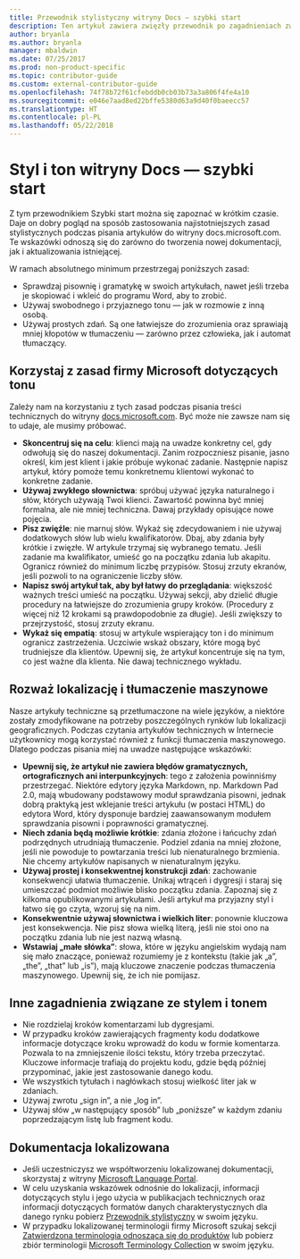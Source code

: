 ```yaml
---
title: Przewodnik stylistyczny witryny Docs — szybki start
description: Ten artykuł zawiera zwięzły przewodnik po zagadnieniach związanych ze stylem, zawierający podstawowe tematy umożliwiające rozpoczęcie pracy z witryną docs.microsoft.com.
author: bryanla
ms.author: bryanla
manager: mbaldwin
ms.date: 07/25/2017
ms.prod: non-product-specific
ms.topic: contributor-guide
ms.custom: external-contributor-guide
ms.openlocfilehash: 74f78b72f61cfebddb0cb03b73a3a806f4fe4a10
ms.sourcegitcommit: e046e7aad8ed22bffe5380d63a9d40f0baeecc57
ms.translationtype: HT
ms.contentlocale: pl-PL
ms.lasthandoff: 05/22/2018
---
```

# <a name="docs-style-and-voice-quick-start"></a>Styl i ton witryny Docs — szybki start

Z tym przewodnikiem Szybki start można się zapoznać w krótkim czasie. Daje on dobry pogląd na sposób zastosowania najistotniejszych zasad stylistycznych podczas pisania artykułów do witryny docs.microsoft.com. Te wskazówki odnoszą się do zarówno do tworzenia nowej dokumentacji, jak i aktualizowania istniejącej.

W ramach absolutnego minimum przestrzegaj poniższych zasad:

- Sprawdzaj pisownię i gramatykę w swoich artykułach, nawet jeśli trzeba je skopiować i wkleić do programu Word, aby to zrobić.
- Używaj swobodnego i przyjaznego tonu — jak w rozmowie z inną osobą.
- Używaj prostych zdań. Są one łatwiejsze do zrozumienia oraz sprawiają mniej kłopotów w tłumaczeniu — zarówno przez człowieka, jak i automat tłumaczący.

## <a name="use-the-microsoft-voice-principles"></a>Korzystaj z zasad firmy Microsoft dotyczących tonu

Zależy nam na korzystaniu z tych zasad podczas pisania treści technicznych do witryny [docs.microsoft.com](https://docs.microsoft.com). Być może nie zawsze nam się to udaje, ale musimy próbować.

- **Skoncentruj się na celu**: klienci mają na uwadze konkretny cel, gdy odwołują się do naszej dokumentacji. Zanim rozpoczniesz pisanie, jasno określ, kim jest klient i jakie próbuje wykonać zadanie. Następnie napisz artykuł, który pomoże temu konkretnemu klientowi wykonać to konkretne zadanie.
- **Używaj zwykłego słownictwa**: spróbuj używać języka naturalnego i słów, których używają Twoi klienci. Zawartość powinna być mniej formalna, ale nie mniej techniczna. Dawaj przykłady opisujące nowe pojęcia.
- **Pisz zwięźle**: nie marnuj słów. Wykaż się zdecydowaniem i nie używaj dodatkowych słów lub wielu kwalifikatorów. Dbaj, aby zdania były krótkie i zwięzłe. W artykule trzymaj się wybranego tematu. Jeśli zadanie ma kwalifikator, umieść go na początku zdania lub akapitu. Ogranicz również do minimum liczbę przypisów. Stosuj zrzuty ekranów, jeśli pozwoli to na ograniczenie liczby słów.
- **Napisz swój artykuł tak, aby był łatwy do przeglądania**: większość ważnych treści umieść na początku. Używaj sekcji, aby dzielić długie procedury na łatwiejsze do zrozumienia grupy kroków. (Procedury z więcej niż 12 krokami są prawdopodobnie za długie). Jeśli zwiększy to przejrzystość, stosuj zrzuty ekranu.
- **Wykaż się empatią**: stosuj w artykule wspierający ton i do minimum ogranicz zastrzeżenia. Uczciwie wskaż obszary, które mogą być trudniejsze dla klientów. Upewnij się, że artykuł koncentruje się na tym, co jest ważne dla klienta. Nie dawaj technicznego wykładu.

## <a name="consider-localization-and-machine-translation"></a>Rozważ lokalizację i tłumaczenie maszynowe

Nasze artykuły techniczne są przetłumaczone na wiele języków, a niektóre zostały zmodyfikowane na potrzeby poszczególnych rynków lub lokalizacji geograficznych. Podczas czytania artykułów technicznych w Internecie użytkownicy mogą korzystać również z funkcji tłumaczenia maszynowego. Dlatego podczas pisania miej na uwadze następujące wskazówki:

- **Upewnij się, że artykuł nie zawiera błędów gramatycznych, ortograficznych ani interpunkcyjnych**: tego z założenia powinniśmy przestrzegać. Niektóre edytory języka Markdown, np. Markdown Pad 2.0, mają wbudowany podstawowy moduł sprawdzania pisowni, jednak dobrą praktyką jest wklejanie treści artykułu (w postaci HTML) do edytora Word, który dysponuje bardziej zaawansowanym modułem sprawdzania pisowni i poprawności gramatycznej.
- **Niech zdania będą możliwie krótkie**: zdania złożone i łańcuchy zdań podrzędnych utrudniają tłumaczenie. Podziel zdania na mniej złożone, jeśli nie powoduje to powtarzania treści lub nienaturalnego brzmienia. Nie chcemy artykułów napisanych w nienaturalnym języku.
- **Używaj prostej i konsekwentnej konstrukcji zdań**: zachowanie konsekwencji ułatwia tłumaczenie. Unikaj wtrąceń i dygresji i staraj się umieszczać podmiot możliwie blisko początku zdania. Zapoznaj się z kilkoma opublikowanymi artykułami. Jeśli artykuł ma przyjazny styl i łatwo się go czyta, wzoruj się na nim.
- **Konsekwentnie używaj słownictwa i wielkich liter**: ponownie kluczowa jest konsekwencja. Nie pisz słowa wielką literą, jeśli nie stoi ono na początku zdania lub nie jest nazwą własną.
- **Wstawiaj „małe słówka”**: słowa, które w języku angielskim wydają nam się mało znaczące, ponieważ rozumiemy je z kontekstu (takie jak „a”, „the”, „that” lub „is”), mają kluczowe znaczenie podczas tłumaczenia maszynowego. Upewnij się, że ich nie pomijasz.

## <a name="other-style-and-voice-issues-to-watch-for"></a>Inne zagadnienia związane ze stylem i tonem

- Nie rozdzielaj kroków komentarzami lub dygresjami.
- W przypadku kroków zawierających fragmenty kodu dodatkowe informacje dotyczące kroku wprowadź do kodu w formie komentarza. Pozwala to na zmniejszenie ilości tekstu, który trzeba przeczytać. Kluczowe informacje trafiają do projektu kodu, gdzie będą później przypominać, jakie jest zastosowanie danego kodu.
- We wszystkich tytułach i nagłówkach stosuj wielkość liter jak w zdaniach.
- Używaj zwrotu „sign in”, a nie „log in”.
- Używaj słów „w następujący sposób” lub „poniższe” w każdym zdaniu poprzedzającym listę lub fragment kodu.

## <a name="localized-documentation"></a>Dokumentacja lokalizowana

- Jeśli uczestniczysz we współtworzeniu lokalizowanej dokumentacji, skorzystaj z witryny [Microsoft Language Portal](https://www.microsoft.com/Language/Default.aspx).
- W celu uzyskania wskazówek odnośnie do lokalizacji, informacji dotyczących stylu i jego użycia w publikacjach technicznych oraz informacji dotyczących formatów danych charakterystycznych dla danego rynku pobierz [Przewodnik stylistyczny](https://www.microsoft.com/Language/StyleGuides.aspx) w swoim języku.
- W przypadku lokalizowanej terminologii firmy Microsoft szukaj sekcji [Zatwierdzona terminologia odnosząca się do produktów](https://www.microsoft.com/Language/Search.aspx) lub pobierz zbiór terminologii [Microsoft Terminology Collection](https://www.microsoft.com/Language/Terminology.aspx) w swoim języku.

